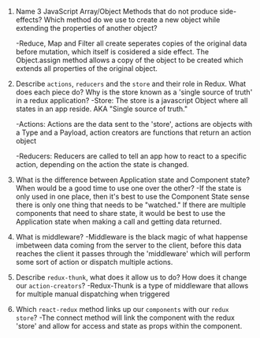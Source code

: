 1.  Name 3 JavaScript Array/Object Methods that do not produce side-effects? Which method do we use to create a new object while extending the properties of another object?

	-Reduce, Map and Filter all create seperates copies of the original
	data before mutation, which itself is cosidered a side effect. The 
	Object.assign method allows a copy of the object to be created which
	extends all properties of the original object.

2.  Describe `actions`, `reducers` and the `store` and their role in Redux. What does each piece do? Why is the store known as a 'single source of truth' in a redux 
application?
	-Store: The store is a javascript Object where all states in an app reside.
	AKA "Single source of truth."

	-Actions: Actions are the data sent to the 'store', actions are objects
	with a Type and a Payload, action creators are functions that return an
	action object

	-Reducers: Reducers are called to tell an app how to react to a 
	specific action, depending on the action the state is changed.

3.  What is the difference between Application state and Component state? When would be a good time to use one over the other?
	-If the state is only used in one place, then it's best to use the
	Component State sense there is only one thing that needs to be "watched."
	If there are multiple components that need to share state, it would be best
	to use the Application state when making a call and getting data returned.

4.  What is middleware?
	-Middleware is the black magic of what happense imbetween data coming from
	the server to the client, before this data reaches the client it passes
	through the 'middleware' which will perform some sort of action or dispatch
	multiple actions.

5.  Describe `redux-thunk`, what does it allow us to do? How does it change our `action-creators`?
	-Redux-Thunk is a type of middleware that allows for multiple manual
	dispatching when triggered

6.  Which `react-redux` method links up our `components` with our `redux store`?
	-The connect method will link the component with the redux 'store' and
	allow for access and state as props within the component.
